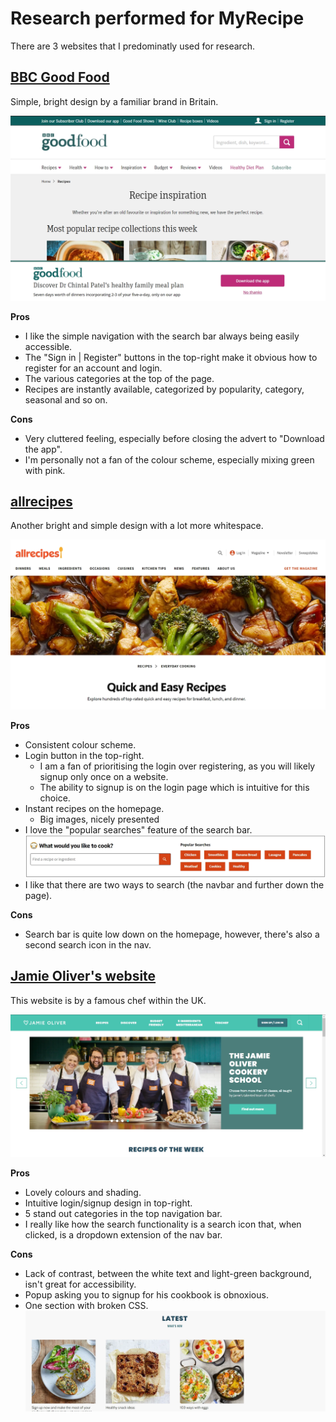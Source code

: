 # Research performed for MyRecipe

There are 3 websites that I predominatly used for research.

## [BBC Good Food](https://www.bbcgoodfood.com/recipes)

Simple, bright design by a familiar brand in Britain.

![BBC Good Food homepage](bbc-good-food.webp)

**Pros**

* I like the simple navigation with the search bar always being easily accessible.
* The "Sign in | Register" buttons in the top-right make it obvious how to register for an account and login.
* The various categories at the top of the page.
* Recipes are instantly available, categorized by popularity, category, seasonal and so on.

**Cons**

* Very cluttered feeling, especially before closing the advert to "Download the app".
* I'm personally not a fan of the colour scheme, especially mixing green with pink.

## [allrecipes](https://www.allrecipes.com/recipes/1947/everyday-cooking/quick-and-easy/)

Another bright and simple design with a lot more whitespace.

![allrecipes homepage](allrecipes.webp)

**Pros**

* Consistent colour scheme.
* Login button in the top-right.
    * I am a fan of prioritising the login over registering, as you will likely signup only once on a website.
    * The ability to signup is on the login page which is intuitive for this choice.
* Instant recipes on the homepage.
    * Big images, nicely presented
* I love the "popular searches" feature of the search bar.
    ![allrecipes search bar](allrecipes-search-bar.webp)
* I like that there are two ways to search (the navbar and further down the page).

**Cons**
* Search bar is quite low down on the homepage, however, there's also a second search icon in the nav.

## [Jamie Oliver's website](https://www.jamieoliver.com/)

This website is by a famous chef within the UK.

![Jamie Oliver's website](jamie-oliver.webp)

**Pros**

* Lovely colours and shading.
* Intuitive login/signup design in top-right.
* 5 stand out categories in the top navigation bar.
* I really like how the search functionality is a search icon that, when clicked, is a dropdown extension of the nav bar.

**Cons**
* Lack of contrast, between the white text and light-green background, isn't great for accessibility.
* Popup asking you to signup for his cookbook is obnoxious.
* One section with broken CSS.
    ![Jamie Oliver website, broken css](jamie-oliver-broken.webp)